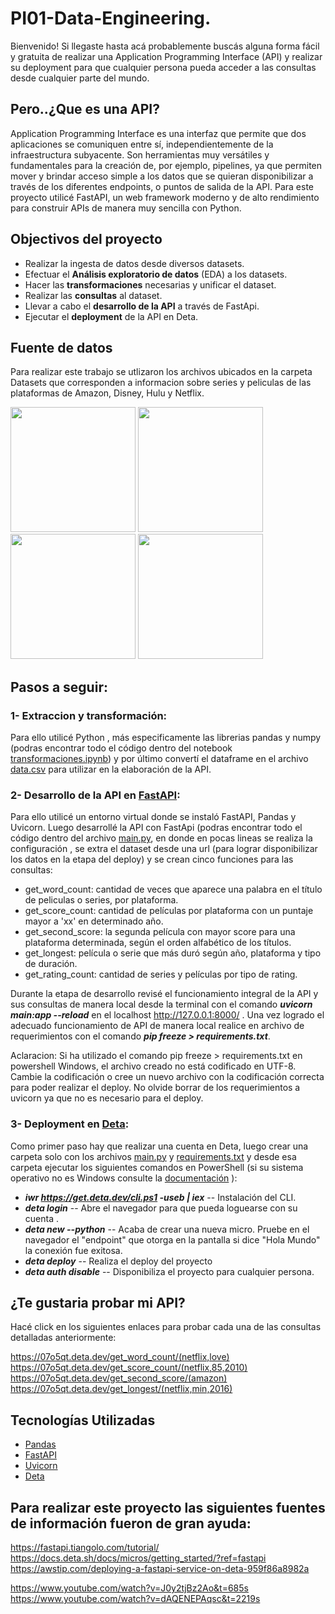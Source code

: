 # PI01-Data-Engineering. 

Bienvenido! Si llegaste hasta acá probablemente buscás alguna forma fácil y gratuita de realizar una Application Programming Interface (API) y realizar su deployment para que cualquier persona pueda acceder a las consultas desde cualquier parte del mundo. 

</div>

## Pero..¿Que es una API?

Application Programming Interface es una interfaz que permite que dos aplicaciones se comuniquen entre sí, independientemente de la infraestructura subyacente. Son herramientas muy versátiles y fundamentales para la creación de, por ejemplo, pipelines, ya que permiten mover y brindar acceso simple a los datos que se quieran disponibilizar a través de los diferentes endpoints, o puntos de salida de la API.
Para este proyecto utilicé FastAPI, un web framework moderno y de alto rendimiento para construir APIs de manera muy sencilla con Python.

</div>

## Objectivos del proyecto

+ Realizar la ingesta de datos desde diversos datasets.
+ Efectuar el  **Análisis exploratorio de datos** (EDA) a los datasets.
+ Hacer  las **transformaciones** necesarias y unificar el dataset.
+ Realizar  las **consultas** al dataset.
+ Llevar a cabo el **desarrollo de la API** a través de FastApi.
+ Ejecutar el **deployment** de la API en Deta.

</div>

## Fuente de datos

Para realizar este trabajo se utlizaron los archivos ubicados en la carpeta Datasets que corresponden a informacion sobre series y peliculas de las plataformas de Amazon, Disney, Hulu y Netflix.
<div>
<img src="https://i0.wp.com/codigoespagueti.com/wp-content/uploads/2020/07/Amazon-Prime-Video-Perfiles-Netflix-1.jpg?resize=1200%2C720&quality=80&ssl=1" width="200px">
<img src="https://tec.com.pe/wp-content/uploads/2021/11/logo-de-disney-plus-scaled-1.jpeg" width="200px">
<img src="https://www.streamingdigitally.com/wp-content/uploads/2022/12/hulu-featured-1-jpg-1200x720.webp" width="200px">
<img src="https://i0.wp.com/frikispan.com/wp-content/uploads/2014/12/netflix-logo.png?resize=1200%2C720" width="200px">

</div>

## Pasos a seguir:

### 1- Extraccion y transformación:

Para ello utilicé Python , más especificamente las librerias pandas y numpy (podras encontrar todo el código dentro del notebook [transformaciones.ipynb](/transformaciones.ipynb)) y por último convertí el dataframe en el archivo [data.csv](/Datasets/data.csv) para utilizar en la elaboración de la API.

### 2- Desarrollo de la API en [FastAPI](https://fastapi.tiangolo.com/):

Para ello utilicé un entorno virtual donde se instaló FastAPI, Pandas y Uvicorn. Luego desarrollé la API con FastApi (podras encontrar todo el código dentro del archivo [main.py](/main.py), en donde en pocas lineas se realiza la configuración , se extra el dataset desde una url (para lograr disponibilizar los datos en la etapa del deploy) y se crean cinco funciones para las consultas: 

+ get_word_count: cantidad de veces que aparece una palabra en el título de peliculas o series, por plataforma.
+ get_score_count: cantidad de películas por plataforma con un puntaje mayor a 'xx' en determinado año.
+ get_second_score: la segunda película con mayor score para una plataforma determinada, según el orden alfabético de los títulos.
+ get_longest: película o serie que más duró según año, plataforma y tipo de duración.
+ get_rating_count: cantidad de series y películas por tipo de rating.

Durante la etapa de desarrollo revisé el funcionamiento integral de la API y sus consultas de manera local desde la terminal con el comando ***uvicorn main:app --reload***  en el localhost http://127.0.0.1:8000/ . Una vez logrado el adecuado funcionamiento de API de manera local realice en archivo de requerimientos con el comando  ***pip freeze > requirements.txt***. 

Aclaracion: Si ha utilizado el comando pip freeze > requirements.txt en powershell Windows, el archivo creado no está codificado en UTF-8. Cambie la codificación o cree un nuevo archivo con la codificación correcta para poder realizar el deploy. No olvide borrar de los requerimientos a uvicorn ya que no es necesario para el deploy.

### 3- Deployment en [Deta](https://www.deta.sh/?ref=fastapi):

Como primer paso hay que realizar una cuenta en Deta, luego crear una carpeta solo con los archivos [main.py](/main.py) y [requirements.txt](/requirements.txt) y desde esa carpeta ejecutar los siguientes comandos en PowerShell (si su sistema operativo no es Windows consulte la [documentación](https://docs.deta.sh/docs/micros/getting_started/?ref=fastapi) ):

+ ***iwr https://get.deta.dev/cli.ps1 -useb | iex*** -- Instalación del CLI.
+ ***deta login*** -- Abre el navegador para que pueda loguearse con su cuenta .
+ ***deta new --python*** -- Acaba de crear una nueva micro. Pruebe en el navegador el "endpoint" que otorga en la pantalla si dice "Hola Mundo" la conexión fue exitosa.
+ ***deta deploy*** -- Realiza el deploy del proyecto
+ ***deta auth disable*** -- Disponibiliza el proyecto para cualquier persona.

</div>

## ¿Te gustaria probar mi API? 

Hacé click en los siguientes enlaces para probar cada una de las consultas detalladas anteriormente: 

https://07o5qt.deta.dev/get_word_count/(netflix,love)
https://07o5qt.deta.dev/get_score_count/(netflix,85,2010)
https://07o5qt.deta.dev/get_second_score/(amazon)
https://07o5qt.deta.dev/get_longest/(netflix,min,2016)

</div>

## Tecnologías Utilizadas

* [Pandas](https://pandas.pydata.org/)
* [FastAPI](https://fastapi.tiangolo.com/)
* [Uvicorn](https://www.uvicorn.org/)
* [Deta](https://www.deta.sh/)

</div>

## Para realizar este proyecto las siguientes fuentes de información fueron de gran ayuda: 

https://fastapi.tiangolo.com/tutorial/
https://docs.deta.sh/docs/micros/getting_started/?ref=fastapi
https://awstip.com/deploying-a-fastapi-service-on-deta-959f86a8982a

https://www.youtube.com/watch?v=J0y2tjBz2Ao&t=685s
https://www.youtube.com/watch?v=dAQENEPAqsc&t=2219s
